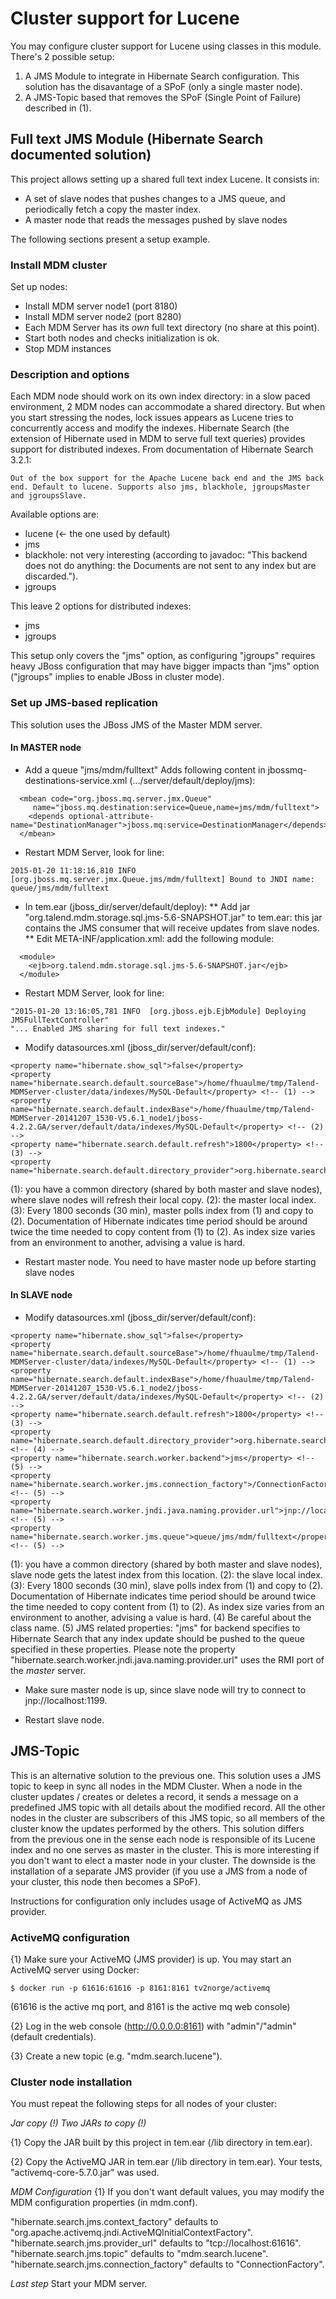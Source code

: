# Cluster support for Lucene

You may configure cluster support for Lucene using classes in this module. There's 2 possible setup:

1) A JMS Module to integrate in Hibernate Search configuration. This solution has the disavantage of a SPoF (only a single master node).
2) A JMS-Topic based that removes the SPoF (Single Point of Failure) described in (1).  

## Full text JMS Module (Hibernate Search documented solution)

This project allows setting up a shared full text index Lucene. It consists in:

* A set of slave nodes that pushes changes to a JMS queue, and periodically fetch a copy the master index.
* A master node that reads the messages pushed by slave nodes

The following sections present a setup example.

### Install MDM cluster

Set up nodes:

* Install MDM server node1 (port 8180)
* Install MDM server node2 (port 8280)
* Each MDM Server has its *own* full text directory (no share at this point).
* Start both nodes and checks initialization is ok.
* Stop MDM instances

### Description and options
Each MDM node should work on its own index directory: in a slow paced environment, 2 MDM nodes can accommodate
a shared directory. But when you start stressing the nodes, lock issues appears as Lucene tries to
concurrently access and modify the indexes. Hibernate Search (the extension of Hibernate used in MDM to serve
full text queries) provides support for distributed indexes. From documentation of Hibernate Search 3.2.1:

```
Out of the box support for the Apache Lucene back end and the JMS back end. Default to lucene. Supports also jms, blackhole, jgroupsMaster and jgroupsSlave.
```

Available options are:

* lucene (<- the one used by default)
* jms
* blackhole: not very interesting (according to javadoc: "This backend does not do anything: the Documents are not sent to any index but are discarded.").
* jgroups

This leave 2 options for distributed indexes:

* jms
* jgroups

This setup only covers the "jms" option, as configuring "jgroups" requires heavy JBoss configuration that may have
bigger impacts than "jms" option ("jgroups" implies to enable JBoss in cluster mode).

### Set up JMS-based replication

This solution uses the JBoss JMS of the Master MDM server.

#### In MASTER node

* Add a queue "jms/mdm/fulltext"
Adds following content in jbossmq-destinations-service.xml (.../server/default/deploy/jms):

```
  <mbean code="org.jboss.mq.server.jmx.Queue"
	 name="jboss.mq.destination:service=Queue,name=jms/mdm/fulltext">
    <depends optional-attribute-name="DestinationManager">jboss.mq:service=DestinationManager</depends>
  </mbean>
```

* Restart MDM Server, look for line:

```
2015-01-20 11:18:16,810 INFO  [org.jboss.mq.server.jmx.Queue.jms/mdm/fulltext] Bound to JNDI name: queue/jms/mdm/fulltext
```

* In tem.ear (jboss_dir/server/default/deploy):
** Add jar "org.talend.mdm.storage.sql.jms-5.6-SNAPSHOT.jar" to tem.ear: this jar contains the JMS consumer that will receive updates from slave nodes.
** Edit META-INF/application.xml: add the following module:

```
  <module>
    <ejb>org.talend.mdm.storage.sql.jms-5.6-SNAPSHOT.jar</ejb>
  </module>
```

* Restart MDM Server, look for line:

```
"2015-01-20 13:16:05,781 INFO  [org.jboss.ejb.EjbModule] Deploying JMSFullTextController"
"... Enabled JMS sharing for full text indexes."
```

* Modify datasources.xml (jboss_dir/server/default/conf):

```
<property name="hibernate.show_sql">false</property>
<property name="hibernate.search.default.sourceBase">/home/fhuaulme/tmp/Talend-MDMServer-cluster/data/indexes/MySQL-Default</property> <!-- (1) -->
<property name="hibernate.search.default.indexBase">/home/fhuaulme/tmp/Talend-MDMServer-20141207_1530-V5.6.1_node1/jboss-4.2.2.GA/server/default/data/indexes/MySQL-Default</property> <!-- (2) -->
<property name="hibernate.search.default.refresh">1800</property> <!-- (3) -->
<property name="hibernate.search.default.directory_provider">org.hibernate.search.store.FSMasterDirectoryProvider</property>
```

(1): you have a common directory (shared by both master and slave nodes), where slave nodes will refresh their local copy.
(2): the master local index.
(3): Every 1800 seconds (30 min), master polls index from (1) and copy to (2). Documentation of Hibernate indicates
time period should be around twice the time needed to copy content from (1) to (2). As index size varies from an environment
to another, advising a value is hard.

* Restart master node. You need to have master node up before starting slave nodes

#### In SLAVE node

* Modify datasources.xml (jboss_dir/server/default/conf):

```
<property name="hibernate.show_sql">false</property>
<property name="hibernate.search.default.sourceBase">/home/fhuaulme/tmp/Talend-MDMServer-cluster/data/indexes/MySQL-Default</property> <!-- (1) -->
<property name="hibernate.search.default.indexBase">/home/fhuaulme/tmp/Talend-MDMServer-20141207_1530-V5.6.1_node2/jboss-4.2.2.GA/server/default/data/indexes/MySQL-Default</property> <!-- (2) -->
<property name="hibernate.search.default.refresh">1800</property> <!-- (3) -->
<property name="hibernate.search.default.directory_provider">org.hibernate.search.store.FSSlaveDirectoryProvider</property> <!-- (4) -->
<property name="hibernate.search.worker.backend">jms</property> <!-- (5) -->
<property name="hibernate.search.worker.jms.connection_factory">/ConnectionFactory</property> <!-- (5) -->
<property name="hibernate.search.worker.jndi.java.naming.provider.url">jnp://localhost:1199</property> <!-- (5) -->
<property name="hibernate.search.worker.jms.queue">queue/jms/mdm/fulltext</property> <!-- (5) -->
```

(1): you have a common directory (shared by both master and slave nodes), slave node gets the latest index from this location.
(2): the slave local index.
(3): Every 1800 seconds (30 min), slave polls index from (1) and copy to (2). Documentation of Hibernate indicates
time period should be around twice the time needed to copy content from (1) to (2). As index size varies from an environment
to another, advising a value is hard.
(4) Be careful about the class name.
(5) JMS related properties: "jms" for backend specifies to Hibernate Search that any index update should be pushed to the
queue specified in these properties.
Please note the property "hibernate.search.worker.jndi.java.naming.provider.url" uses the RMI port of the *master* server.

* Make sure master node is up, since slave node will try to connect to jnp://localhost:1199.

* Restart slave node.

## JMS-Topic

This is an alternative solution to the previous one. This solution uses a JMS topic to keep in sync all nodes in the
MDM Cluster. When a node in the cluster updates / creates or deletes a record, it sends a message on a predefined JMS
topic with all details about the modified record. All the other nodes in the cluster are subscribers of this JMS topic,
so all members of the cluster know the updates performed by the others.
This solution differs from the previous one in the sense each node is responsible of its Lucene index and no one serves
as master in the cluster. This is more interesting if you don't want to elect a master node in your cluster. The downside
is the installation of a separate JMS provider (if you use a JMS from a node of your cluster, this node then becomes a
SPoF).

Instructions for configuration only includes usage of ActiveMQ as JMS provider.

### ActiveMQ configuration

{1} Make sure your ActiveMQ (JMS provider) is up. You may start an ActiveMQ server using Docker:
```
$ docker run -p 61616:61616 -p 8161:8161 tv2norge/activemq
```
(61616 is the active mq port, and 8161 is the active mq web console)

{2} Log in the web console (http://0.0.0.0:8161) with "admin"/"admin" (default credentials).

{3} Create a new topic (e.g. "mdm.search.lucene").

### Cluster node installation

You must repeat the following steps for all nodes of your cluster:

*Jar copy (!) Two JARs to copy (!)*

{1} Copy the JAR built by this project in tem.ear (/lib directory in tem.ear).

{2} Copy the ActiveMQ JAR in tem.ear (/lib directory in tem.ear). Your tests, "activemq-core-5.7.0.jar" was used.

*MDM Configuration*
{1} If you don't want default values, you may modify the MDM configuration properties (in mdm.conf).

"hibernate.search.jms.context_factory" defaults to "org.apache.activemq.jndi.ActiveMQInitialContextFactory".
"hibernate.search.jms.provider_url" defaults to "tcp://localhost:61616".
"hibernate.search.jms.topic" defaults to "mdm.search.lucene".
"hibernate.search.jms.connection_factory" defaults to "ConnectionFactory".

*Last step*
Start your MDM server.
